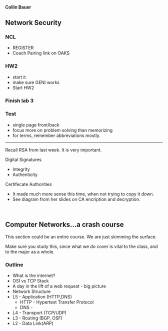 #### Collin Bauer

## Network Security

### NCL
- REGISTER
- Coach Pairing link on OAKS

### HW2
- start it
- make sure GENI works
- Start HW2

### Finish lab 3

### Test
- single page front/back
- focus more on problem solving than memorizing
- for terms, remember abbreviations mostly.

---

Recall RSA from last week. It is very important.

Digital Signatures
- Integrity
- Authenticity

Certifecate Authorities
- It made much more sense this time, when not trying to copy it down.
- See diagram from her slides on CA encription and decryption.

<br/>

## Computer Networks...a crash course

This section could be an entire course. We are just skimming the surface.

Make sure you study this, since what we *do* cover is vital to the class, and to the major as a whole.

### Outline
- What is the internet?
- OSI vs TCP Stack
- A day in the lift of a web request - big picture
- Network Structure
- L5 - Application (HTTP,DNS)
  - HTTP - Hypertext Transfer Protocol
  - DNS - 
- L4 - Transport (TCP/UDP)
- L3 - Routing (BGP, OSF)
- L2 - Data Link(ARP)